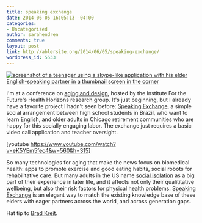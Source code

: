 ```yaml
---
title: speaking exchange
date: 2014-06-05 16:05:13 -04:00
categories:
- Uncategorized
author: sarahendren
comments: true
layout: post
link: http://ablersite.org/2014/06/05/speaking-exchange/
wordpress_id: 5533
---
```


[![screenshot of a teenager using a skype-like application with his elder English-speaking partner in a thumbnail screen in the corner](http://ablersite.files.wordpress.com/2014/06/cna-speaking-exchange.jpg)](https://ablersite.files.wordpress.com/2014/06/cna-speaking-exchange.jpg)

I'm at a conference on [aging and design](http://www.iftf.org/future-now/article-detail/living-longer-aging-well-agingforward/), hosted by the Institute For the Future's Health Horizons research group. It's just beginning, but I already have a favorite project I hadn't seen before: [Speaking Exchange](http://cna.com.br/speakingexchange/), a simple social arrangement between high school students in Brazil, who want to learn English, and older adults in Chicago retirement communities who are happy for this socially engaging labor. The exchange just requires a basic video call application and teacher oversight.

[youtube https://www.youtube.com/watch?v=eK5YEm5fec4&w=560&h=315]



So many technologies for aging that make the news focus on biomedical health: apps to promote exercise and good eating habits, social robots for rehabilitative care. But many adults in the US name [social isolation](http://www.agingcare.com/Articles/loneliness-in-the-elderly-151549.htm) as a big part of their experience in later life, and it affects not only their qualititative wellbeing, but also their risk factors for physical health problems. [Speaking Exchange](http://cna.com.br/speakingexchange/) is an elegant way to match the existing knowledge base of these elders with eager partners across the world, and across generation gaps.

Hat tip to [Brad Kreit](http://www.iftf.org/what-we-do/who-we-are/staff/bradley-kreit/).


